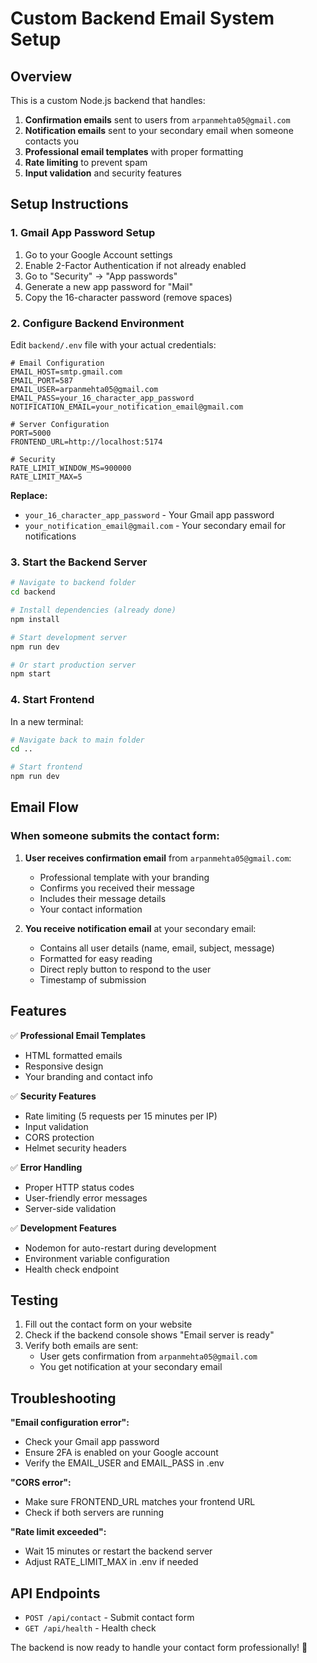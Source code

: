 # Custom Backend Email System Setup

## Overview

This is a custom Node.js backend that handles:

1. **Confirmation emails** sent to users from `arpanmehta05@gmail.com`
2. **Notification emails** sent to your secondary email when someone contacts you
3. **Professional email templates** with proper formatting
4. **Rate limiting** to prevent spam
5. **Input validation** and security features

## Setup Instructions

### 1. Gmail App Password Setup

1. Go to your Google Account settings
2. Enable 2-Factor Authentication if not already enabled
3. Go to "Security" → "App passwords"
4. Generate a new app password for "Mail"
5. Copy the 16-character password (remove spaces)

### 2. Configure Backend Environment

Edit `backend/.env` file with your actual credentials:

```env
# Email Configuration
EMAIL_HOST=smtp.gmail.com
EMAIL_PORT=587
EMAIL_USER=arpanmehta05@gmail.com
EMAIL_PASS=your_16_character_app_password
NOTIFICATION_EMAIL=your_notification_email@gmail.com

# Server Configuration
PORT=5000
FRONTEND_URL=http://localhost:5174

# Security
RATE_LIMIT_WINDOW_MS=900000
RATE_LIMIT_MAX=5
```

**Replace:**

- `your_16_character_app_password` - Your Gmail app password
- `your_notification_email@gmail.com` - Your secondary email for notifications

### 3. Start the Backend Server

```bash
# Navigate to backend folder
cd backend

# Install dependencies (already done)
npm install

# Start development server
npm run dev

# Or start production server
npm start
```

### 4. Start Frontend

In a new terminal:

```bash
# Navigate back to main folder
cd ..

# Start frontend
npm run dev
```

## Email Flow

### When someone submits the contact form:

1. **User receives confirmation email** from `arpanmehta05@gmail.com`:

   - Professional template with your branding
   - Confirms you received their message
   - Includes their message details
   - Your contact information

2. **You receive notification email** at your secondary email:
   - Contains all user details (name, email, subject, message)
   - Formatted for easy reading
   - Direct reply button to respond to the user
   - Timestamp of submission

## Features

✅ **Professional Email Templates**

- HTML formatted emails
- Responsive design
- Your branding and contact info

✅ **Security Features**

- Rate limiting (5 requests per 15 minutes per IP)
- Input validation
- CORS protection
- Helmet security headers

✅ **Error Handling**

- Proper HTTP status codes
- User-friendly error messages
- Server-side validation

✅ **Development Features**

- Nodemon for auto-restart during development
- Environment variable configuration
- Health check endpoint

## Testing

1. Fill out the contact form on your website
2. Check if the backend console shows "Email server is ready"
3. Verify both emails are sent:
   - User gets confirmation from `arpanmehta05@gmail.com`
   - You get notification at your secondary email

## Troubleshooting

**"Email configuration error":**

- Check your Gmail app password
- Ensure 2FA is enabled on your Google account
- Verify the EMAIL_USER and EMAIL_PASS in .env

**"CORS error":**

- Make sure FRONTEND_URL matches your frontend URL
- Check if both servers are running

**"Rate limit exceeded":**

- Wait 15 minutes or restart the backend server
- Adjust RATE_LIMIT_MAX in .env if needed

## API Endpoints

- `POST /api/contact` - Submit contact form
- `GET /api/health` - Health check

The backend is now ready to handle your contact form professionally! 🚀
